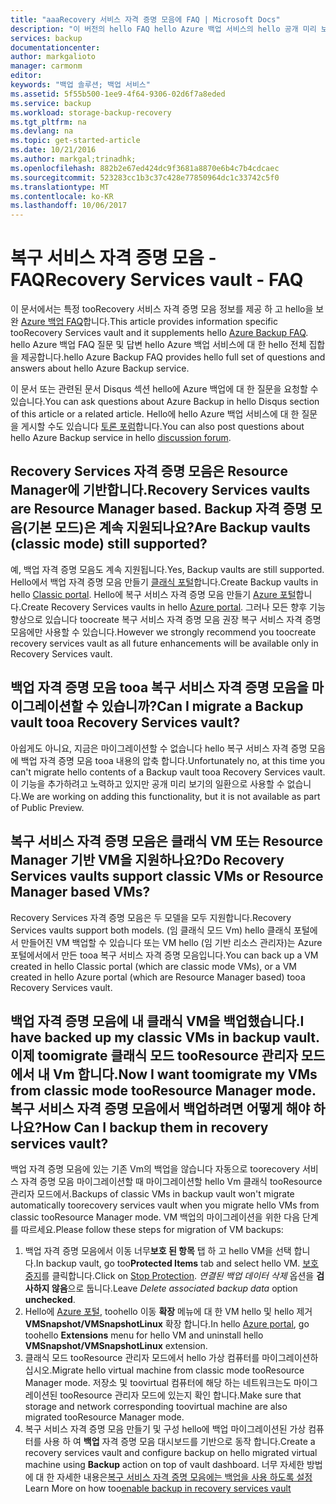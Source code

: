```yaml
---
title: "aaaRecovery 서비스 자격 증명 모음에 FAQ | Microsoft Docs"
description: "이 버전의 hello FAQ hello Azure 백업 서비스의 hello 공개 미리 보기 릴리스를 지원 합니다. Hello 백업 에이전트가 있는 경우, 백업 및 보존, 복구, 보안 및 Azure 백업 솔루션 hello에 대 한 다른 일반적인 질문에 대 한 질문과 대답 toofrequently 합니다."
services: backup
documentationcenter: 
author: markgalioto
manager: carmonm
editor: 
keywords: "백업 솔루션; 백업 서비스"
ms.assetid: 5f55b500-1ee9-4f64-9306-02d6f7a8eded
ms.service: backup
ms.workload: storage-backup-recovery
ms.tgt_pltfrm: na
ms.devlang: na
ms.topic: get-started-article
ms.date: 10/21/2016
ms.author: markgal;trinadhk;
ms.openlocfilehash: 882b2e67ed424dc9f3681a8870e6b4c7b4cdcaec
ms.sourcegitcommit: 523283cc1b3c37c428e77850964dc1c33742c5f0
ms.translationtype: MT
ms.contentlocale: ko-KR
ms.lasthandoff: 10/06/2017
---
```

# <a name="recovery-services-vault---faq"></a><span data-ttu-id="27eaf-105">복구 서비스 자격 증명 모음 - FAQ</span><span class="sxs-lookup"><span data-stu-id="27eaf-105">Recovery Services vault - FAQ</span></span>
<span data-ttu-id="27eaf-106">이 문서에서는 특정 tooRecovery 서비스 자격 증명 모음 정보를 제공 하 고 hello을 보완 [Azure 백업 FAQ](backup-azure-backup-faq.md)합니다.</span><span class="sxs-lookup"><span data-stu-id="27eaf-106">This article provides information specific tooRecovery Services vault and it supplements hello [Azure Backup FAQ](backup-azure-backup-faq.md).</span></span> <span data-ttu-id="27eaf-107">hello Azure 백업 FAQ 질문 및 답변 hello Azure 백업 서비스에 대 한 hello 전체 집합을 제공합니다.</span><span class="sxs-lookup"><span data-stu-id="27eaf-107">hello Azure Backup FAQ provides hello full set of questions and answers about hello Azure Backup service.</span></span>  

<span data-ttu-id="27eaf-108">이 문서 또는 관련된 문서 Disqus 섹션 hello에 Azure 백업에 대 한 질문을 요청할 수 있습니다.</span><span class="sxs-lookup"><span data-stu-id="27eaf-108">You can ask questions about Azure Backup in hello Disqus section of this article or a related article.</span></span> <span data-ttu-id="27eaf-109">Hello에 hello Azure 백업 서비스에 대 한 질문을 게시할 수도 있습니다 [토론 포럼](https://social.msdn.microsoft.com/forums/azure/home?forum=windowsazureonlinebackup)합니다.</span><span class="sxs-lookup"><span data-stu-id="27eaf-109">You can also post questions about hello Azure Backup service in hello [discussion forum](https://social.msdn.microsoft.com/forums/azure/home?forum=windowsazureonlinebackup).</span></span>

## <a name="recovery-services-vaults-are-resource-manager-based-are-backup-vaults-classic-mode-still-supported-br"></a><span data-ttu-id="27eaf-110">Recovery Services 자격 증명 모음은 Resource Manager에 기반합니다.</span><span class="sxs-lookup"><span data-stu-id="27eaf-110">Recovery Services vaults are Resource Manager based.</span></span> <span data-ttu-id="27eaf-111">Backup 자격 증명 모음(기본 모드)은 계속 지원되나요?</span><span class="sxs-lookup"><span data-stu-id="27eaf-111">Are Backup vaults (classic mode) still supported?</span></span> <br/>
<span data-ttu-id="27eaf-112">예, 백업 자격 증명 모음도 계속 지원됩니다.</span><span class="sxs-lookup"><span data-stu-id="27eaf-112">Yes, Backup vaults are still supported.</span></span> <span data-ttu-id="27eaf-113">Hello에서 백업 자격 증명 모음 만들기 [클래식 포털](https://manage.windowsazure.com)합니다.</span><span class="sxs-lookup"><span data-stu-id="27eaf-113">Create Backup vaults in hello [Classic portal](https://manage.windowsazure.com).</span></span> <span data-ttu-id="27eaf-114">Hello에 복구 서비스 자격 증명 모음 만들기 [Azure 포털](https://portal.azure.com)합니다.</span><span class="sxs-lookup"><span data-stu-id="27eaf-114">Create Recovery Services vaults in hello [Azure portal](https://portal.azure.com).</span></span> <span data-ttu-id="27eaf-115">그러나 모든 향후 기능 향상으로 있습니다 toocreate 복구 서비스 자격 증명 모음 권장 복구 서비스 자격 증명 모음에만 사용할 수 있습니다.</span><span class="sxs-lookup"><span data-stu-id="27eaf-115">However we strongly recommend you toocreate recovery services vault as all future enhancements will be available only in Recovery Services vault.</span></span>

## <a name="can-i-migrate-a-backup-vault-tooa-recovery-services-vault-br"></a><span data-ttu-id="27eaf-116">백업 자격 증명 모음 tooa 복구 서비스 자격 증명 모음을 마이그레이션할 수 있습니까?</span><span class="sxs-lookup"><span data-stu-id="27eaf-116">Can I migrate a Backup vault tooa Recovery Services vault?</span></span> <br/>
<span data-ttu-id="27eaf-117">아쉽게도 아니요, 지금은 마이그레이션할 수 없습니다 hello 복구 서비스 자격 증명 모음에 백업 자격 증명 모음 tooa 내용의 압축 합니다.</span><span class="sxs-lookup"><span data-stu-id="27eaf-117">Unfortunately no, at this time you can't migrate hello contents of a Backup vault tooa Recovery Services vault.</span></span> <span data-ttu-id="27eaf-118">이 기능을 추가하려고 노력하고 있지만 공개 미리 보기의 일환으로 사용할 수 없습니다.</span><span class="sxs-lookup"><span data-stu-id="27eaf-118">We are working on adding this functionality, but it is not available as part of Public Preview.</span></span>

## <a name="do-recovery-services-vaults-support-classic-vms-or-resource-manager-based-vms-br"></a><span data-ttu-id="27eaf-119">복구 서비스 자격 증명 모음은 클래식 VM 또는 Resource Manager 기반 VM을 지원하나요?</span><span class="sxs-lookup"><span data-stu-id="27eaf-119">Do Recovery Services vaults support classic VMs or Resource Manager based VMs?</span></span> <br/>
<span data-ttu-id="27eaf-120">Recovery Services 자격 증명 모음은 두 모델을 모두 지원합니다.</span><span class="sxs-lookup"><span data-stu-id="27eaf-120">Recovery Services vaults support both models.</span></span>  <span data-ttu-id="27eaf-121">(임 클래식 모드 Vm) hello 클래식 포털에서 만들어진 VM 백업할 수 있습니다 또는 VM hello (임 기반 리소스 관리자)는 Azure 포털에서에서 만든 tooa 복구 서비스 자격 증명 모음입니다.</span><span class="sxs-lookup"><span data-stu-id="27eaf-121">You can back up a VM created in hello Classic portal (which are classic mode VMs), or a VM created in hello Azure portal (which are Resource Manager based) tooa Recovery Services vault.</span></span>

## <a name="i-have-backed-up-my-classic-vms-in-backup-vault-now-i-want-toomigrate-my-vms-from-classic-mode-tooresource-manager-mode--how-can-i-backup-them-in-recovery-services-vault"></a><span data-ttu-id="27eaf-122">백업 자격 증명 모음에 내 클래식 VM을 백업했습니다.</span><span class="sxs-lookup"><span data-stu-id="27eaf-122">I have backed up my classic VMs in backup vault.</span></span> <span data-ttu-id="27eaf-123">이제 toomigrate 클래식 모드 tooResource 관리자 모드에서 내 Vm 합니다.</span><span class="sxs-lookup"><span data-stu-id="27eaf-123">Now I want toomigrate my VMs from classic mode tooResource Manager mode.</span></span>  <span data-ttu-id="27eaf-124">복구 서비스 자격 증명 모음에서 백업하려면 어떻게 해야 하나요?</span><span class="sxs-lookup"><span data-stu-id="27eaf-124">How Can I backup them in recovery services vault?</span></span>
<span data-ttu-id="27eaf-125">백업 자격 증명 모음에 있는 기존 Vm의 백업을 않습니다 자동으로 toorecovery 서비스 자격 증명 모음 마이그레이션할 때 마이그레이션할 hello Vm 클래식 tooResource 관리자 모드에서.</span><span class="sxs-lookup"><span data-stu-id="27eaf-125">Backups of classic VMs in backup vault won't migrate automatically toorecovery services vault when you migrate hello VMs from classic tooResource Manager mode.</span></span> <span data-ttu-id="27eaf-126">VM 백업의 마이그레이션을 위한 다음 단계를 따르세요.</span><span class="sxs-lookup"><span data-stu-id="27eaf-126">Please follow these steps for migration of VM backups:</span></span>

1. <span data-ttu-id="27eaf-127">백업 자격 증명 모음에서 이동 너무**보호 된 항목** 탭 하 고 hello VM을 선택 합니다.</span><span class="sxs-lookup"><span data-stu-id="27eaf-127">In backup vault, go too**Protected Items** tab and select hello VM.</span></span> <span data-ttu-id="27eaf-128">[보호 중지](backup-azure-manage-vms-classic.md#stop-protecting-virtual-machines)를 클릭합니다.</span><span class="sxs-lookup"><span data-stu-id="27eaf-128">Click on [Stop Protection](backup-azure-manage-vms-classic.md#stop-protecting-virtual-machines).</span></span> <span data-ttu-id="27eaf-129">*연결된 백업 데이터 삭제* 옵션을 **검사하지 않음**으로 둡니다.</span><span class="sxs-lookup"><span data-stu-id="27eaf-129">Leave *Delete associated backup data* option **unchecked**.</span></span>
2. <span data-ttu-id="27eaf-130">Hello에 [Azure 포털](https://portal.azure.com), toohello 이동 **확장** 메뉴에 대 한 VM hello 및 hello 제거 **VMSnapshot/VMSnapshotLinux** 확장 합니다.</span><span class="sxs-lookup"><span data-stu-id="27eaf-130">In hello [Azure portal](https://portal.azure.com), go toohello **Extensions** menu for hello VM and uninstall hello **VMSnapshot/VMSnapshotLinux** extension.</span></span>
3. <span data-ttu-id="27eaf-131">클래식 모드 tooResource 관리자 모드에서 hello 가상 컴퓨터를 마이그레이션하십시오.</span><span class="sxs-lookup"><span data-stu-id="27eaf-131">Migrate hello virtual machine from classic mode tooResource Manager mode.</span></span> <span data-ttu-id="27eaf-132">저장소 및 toovirtual 컴퓨터에 해당 하는 네트워크는도 마이그레이션된 tooResource 관리자 모드에 있는지 확인 합니다.</span><span class="sxs-lookup"><span data-stu-id="27eaf-132">Make sure that storage and network corresponding toovirtual machine are also migrated tooResource Manager mode.</span></span>
4. <span data-ttu-id="27eaf-133">복구 서비스 자격 증명 모음 만들기 및 구성 hello에 백업 마이그레이션된 가상 컴퓨터를 사용 하 여 **백업** 자격 증명 모음 대시보드를 기반으로 동작 합니다.</span><span class="sxs-lookup"><span data-stu-id="27eaf-133">Create a recovery services vault and configure backup on hello migrated virtual machine using **Backup** action on top of vault dashboard.</span></span> <span data-ttu-id="27eaf-134">너무 자세한 방법에 대 한 자세한 내용은[복구 서비스 자격 증명 모음에는 백업을 사용 하도록 설정](backup-azure-vms-first-look-arm.md)</span><span class="sxs-lookup"><span data-stu-id="27eaf-134">Learn More on how too[enable backup in recovery services vault](backup-azure-vms-first-look-arm.md)</span></span>
